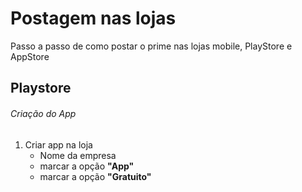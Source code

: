 # Postagem nas lojas

Passo a passo de como postar o prime nas lojas mobile, PlayStore e AppStore

## Playstore

###### Criação do App

1. Criar app na loja
   - Nome da empresa
    - marcar a opção **"App"**
    - marcar a opção **"Gratuito"**


